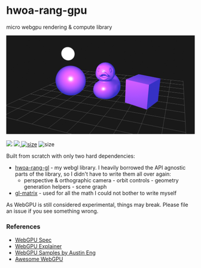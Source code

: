 # hwoa-rang-gpu

micro webgpu rendering & compute library

![Sketch render](https://github.com/gnikoloff/hwoa-rang-gpu/blob/master/preview.png?raw=true)

[![](https://img.shields.io/npm/v/hwoa-rang-gpu)](https://www.npmjs.com/package/hwoa-rang-gpu) [![](https://img.shields.io/npm/l/hwoa-rang-gpu) ](https://www.npmjs.com/package/hwoa-rang-gpu) [![size](https://badgen.net/bundlephobia/minzip/hwoa-rang-gpu)](https://bundlephobia.com/result?p=hwoa-rang-gpu) ![size](https://badgen.net/npm/types/hwoa-rang-gpu)

Built from scratch with only two hard dependencies:

- [hwoa-rang-gl](https://github.com/gnikoloff/hwoa-rang-gl) - my webgl library. I heavily borrowed the API agnostic parts of the library, so I didn't have to write them all over again:
    - perspective & orthographic camera - orbit controls - geometry generation helpers - scene graph
- [gl-matrix](https://glmatrix.net/) - used for all the math I could not bother to write myself

As WebGPU is still considered experimental, things may break. Please file an issue if you see something wrong.

### References

- [WebGPU Spec](https://www.w3.org/TR/webgpu/)
- [WebGPU Explainer](https://gpuweb.github.io/gpuweb/explainer/)
- [WebGPU Samples by Austin Eng](https://github.com/austinEng/webgpu-samples)
- [Awesome WebGPU](https://github.com/mikbry/awesome-webgpu)

